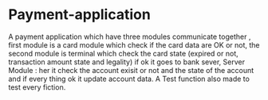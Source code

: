 # Payment-application
A payment application which have three modules communicate together , 
first module is a card module which check if the card data are OK or not, 
the second module is terminal which check the card state (expired or not, transaction amount state and legality) if ok it goes to bank sever, 
Server Module : her it check the account exisit or not and the state of the account and if every thing ok it update account data.
A Test function also made to test every fiction.

